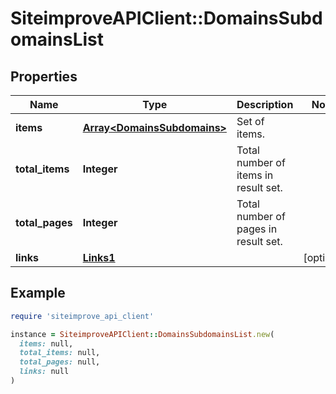 # SiteimproveAPIClient::DomainsSubdomainsList

## Properties

| Name | Type | Description | Notes |
| ---- | ---- | ----------- | ----- |
| **items** | [**Array&lt;DomainsSubdomains&gt;**](DomainsSubdomains.md) | Set of items. |  |
| **total_items** | **Integer** | Total number of items in result set. |  |
| **total_pages** | **Integer** | Total number of pages in result set. |  |
| **links** | [**Links1**](Links1.md) |  | [optional] |

## Example

```ruby
require 'siteimprove_api_client'

instance = SiteimproveAPIClient::DomainsSubdomainsList.new(
  items: null,
  total_items: null,
  total_pages: null,
  links: null
)
```

